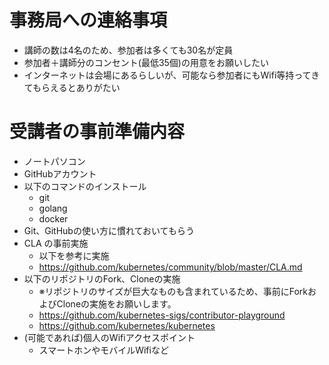 # 事務局への連絡事項
- 講師の数は4名のため、参加者は多くても30名が定員
- 参加者＋講師分のコンセント(最低35個)の用意をお願いしたい
- インターネットは会場にあるらしいが、可能なら参加者にもWifi等持ってきてもらえるとありがたい

# 受講者の事前準備内容
- ノートパソコン
- GitHubアカウント
- 以下のコマンドのインストール
  - git 
  - golang
  - docker
- Git、GitHubの使い方に慣れておいてもらう
- CLA の事前実施
  - 以下を参考に実施
  - https://github.com/kubernetes/community/blob/master/CLA.md
- 以下のリポジトリのFork、Cloneの実施
  - ※リポジトリのサイズが巨大なものも含まれているため、事前にForkおよびCloneの実施をお願いします。
  - https://github.com/kubernetes-sigs/contributor-playground 
  - https://github.com/kubernetes/kubernetes
- (可能であれば)個人のWifiアクセスポイント
  - スマートホンやモバイルWifiなど

